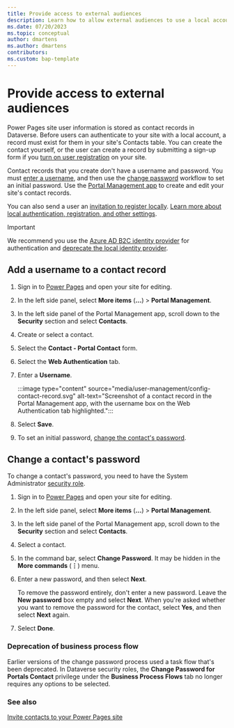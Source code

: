 ```yaml
---
title: Provide access to external audiences
description: Learn how to allow external audiences to use a local account to access sites you create with Microsoft Power Pages.
ms.date: 07/20/2023
ms.topic: conceptual
author: dmartens
ms.author: dmartens
contributors:
ms.custom: bap-template
---
```

# Provide access to external audiences

 Power Pages site user information is stored as contact records in Dataverse. Before users can authenticate to your site with a local account, a record must exist for them in your site's Contacts table. You can create the contact yourself, or the user can create a record by submitting a sign-up form if you [turn on user registration](authentication/set-authentication-identity.md#enable-or-disable-user-registration) on your site.

Contact records that you create don't have a username and password. You must [enter a username](#add-a-username-to-a-contact-record), and then use the [change password](#change-a-contacts-password) workflow to set an initial password. Use the [Portal Management app](../configure/portal-management-app.md) to create and edit your site's contact records.

You can also send a user an [invitation to register locally](invite-contacts.md). [Learn more about local authentication, registration, and other settings](authentication/set-authentication-identity.md).

> [!IMPORTANT]
> We recommend you use the [Azure AD B2C identity provider](authentication/azure-ad-b2c-provider.md) for authentication and [deprecate the local identity provider](authentication/migrate-identity-providers.md).

## Add a username to a contact record

1. Sign in to [Power Pages](https://make.powerpages.microsoft.com) and open your site for editing.

1. In the left side panel, select **More items** (**&hellip;**) > **Portal Management**.

1. In the left side panel of the Portal Management app, scroll down to the **Security** section and select **Contacts**.

1. Create or select a contact.

1. Select the **Contact - Portal Contact** form.

1. Select the **Web Authentication** tab.

1. Enter a **Username**.

    :::image type="content" source="media/user-management/config-contact-record.svg" alt-text="Screenshot of a contact record in the Portal Management app, with the username box on the Web Authentication tab highlighted.":::

1. Select **Save**.

1. To set an initial password, [change the contact's password](#change-a-contacts-password).

## Change a contact's password

To change a contact's password, you need to have the System Administrator [security role](/power-platform/admin/database-security).

1. Sign in to [Power Pages](https://make.powerpages.microsoft.com) and open your site for editing.

1. In the left side panel, select **More items** (**&hellip;**) > **Portal Management**.

1. In the left side panel of the Portal Management app, scroll down to the **Security** section and select **Contacts**.

1. Select a contact.

1. In the command bar, select **Change Password**. It may be hidden in the **More commands** (**&vellip;**) menu.

1. Enter a new password, and then select **Next**.

    To remove the password entirely, don't enter a new password. Leave the **New password** box empty and select **Next**. When you're asked whether you want to remove the password for the contact, select **Yes**, and then select **Next** again.

1. Select **Done**.

### Deprecation of business process flow

Earlier versions of the change password process used a task flow that's been deprecated. In Dataverse security roles, the **Change Password for Portals Contact** privilege under the **Business Process Flows** tab no longer requires any options to be selected.

### See also

[Invite contacts to your Power Pages site](invite-contacts.md)